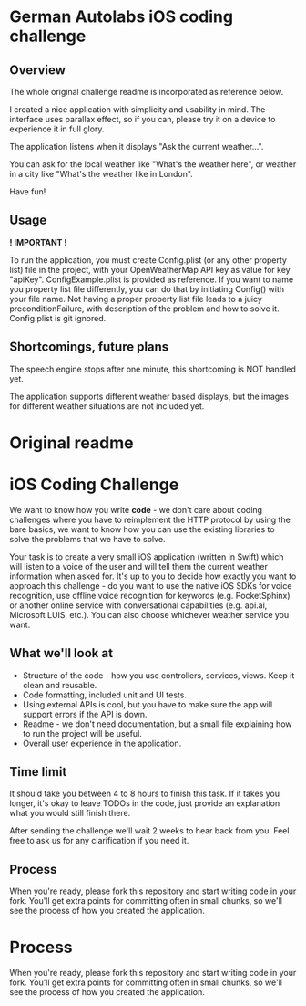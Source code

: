 # German Autolabs iOS coding challenge

## Overview
The whole original challenge readme is incorporated as reference below.

I created a nice application with simplicity and usability in mind. The interface uses parallax effect, so if you can, please try it on a device to experience it in full glory.

The application listens when it displays "Ask the current weather...".

You can ask for the local weather like "What's the weather here", or weather in a city like "What's the weather like in London".

Have fun!

## Usage

**! IMPORTANT !**

To run the application, you must create Config.plist (or any other property list) file in the project, with your OpenWeatherMap API key as value for key "apiKey". ConfigExample.plist is provided as reference.
If you want to name you property list file differently, you can do that by initiating Config() with your file name.
Not having a proper property list file leads to a juicy preconditionFailure, with description of the problem and how to solve it. Config.plist is git ignored.

## Shortcomings, future plans
The speech engine stops after one minute, this shortcoming is NOT handled yet.

The application supports different weather based displays, but the images for different weather situations are not included yet.



# Original readme


# iOS Coding Challenge
We want to know how you write **code** - we don't care about coding challenges where you have to reimplement the HTTP protocol by using the bare basics, we want to know how you can use the existing libraries to solve the problems that we have to solve.

Your task is to create a very small iOS application (written in Swift) which will listen to a voice of the user and will tell them the current weather information when asked for. It's up to you to decide how exactly you want to approach this challenge - do you want to use the native iOS SDKs for voice recognition, use offline voice recognition for keywords (e.g. PocketSphinx) or another online service with conversational capabilities (e.g. api.ai, Microsoft LUIS, etc.). You can also choose whichever weather service you want.

## What we'll look at
- Structure of the code - how you use controllers, services, views. Keep it clean and reusable.
- Code formatting, included unit and UI tests.
- Using external APIs is cool, but you have to make sure the app will support errors if the API is down.
- Readme - we don't need documentation, but a small file explaining how to run the project will be useful.
- Overall user experience in the application.

## Time limit
It should take you between 4 to 8 hours to finish this task. If it takes you longer, it's okay to leave TODOs in the code, just provide an explanation what you would still finish there.

After sending the challenge we'll wait 2 weeks to hear back from you. Feel free to ask us for any clarification if you need it.

## Process
When you're ready, please fork this repository and start writing code in your fork. You'll get extra points for committing often in small chunks, so we'll see the process of how you created the application.

# Process
When you're ready, please fork this repository and start writing code in your fork. You'll get extra points for committing often in small chunks, so we'll see the process of how you created the application.